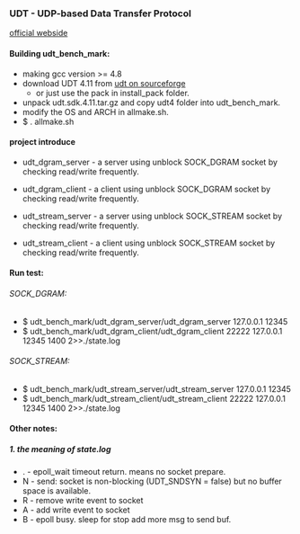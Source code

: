 ### UDT    -   UDP-based Data Transfer Protocol
[official webside](https://sourceforge.net/projects/udt/)


#### Building udt_bench_mark:
* making gcc version >= 4.8
* download UDT 4.11 from [udt on sourceforge](http://nchc.dl.sourceforge.net/project/udt/udt/4.11/udt.sdk.4.11.tar.gz)
     - or just use the pack in install_pack folder.
* unpack udt.sdk.4.11.tar.gz and copy udt4 folder into udt_bench_mark.
* modify the OS and ARCH in allmake.sh.
* $ . allmake.sh

#### project introduce
* udt_dgram_server  - a server using unblock SOCK_DGRAM socket by checking read/write frequently.
* udt_dgram_client  - a client using unblock SOCK_DGRAM socket by checking read/write frequently.

* udt_stream_server - a server using unblock SOCK_STREAM socket by checking read/write frequently.
* udt_stream_client - a client using unblock SOCK_STREAM socket by checking read/write frequently.


#### Run test:
###### SOCK_DGRAM:
* $ udt_bench_mark/udt_dgram_server/udt_dgram_server 127.0.0.1 12345
* $ udt_bench_mark/udt_dgram_client/udt_dgram_client 22222 127.0.0.1 12345 1400 2>>./state.log

###### SOCK_STREAM:
* $ udt_bench_mark/udt_stream_server/udt_stream_server 127.0.0.1 12345
* $ udt_bench_mark/udt_stream_client/udt_stream_client 22222 127.0.0.1 12345 1400 2>>./state.log

#### Other notes:
##### 1. the meaning of state.log
* . - epoll_wait timeout return. means no socket prepare.
* N - send: socket is non-blocking (UDT_SNDSYN = false) but no buffer space is available.
* R - remove write event to socket
* A - add write event to socket
* B - epoll busy. sleep for stop add more msg to send buf.
